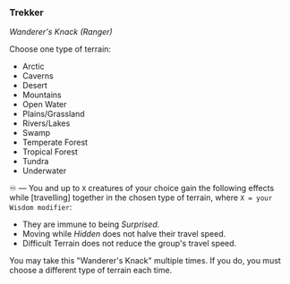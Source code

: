 ### Trekker
*Wanderer's Knack (Ranger)*

Choose one type of terrain:
* Arctic
* Caverns
* Desert
* Mountains
* Open Water
* Plains/Grassland
* Rivers/Lakes
* Swamp
* Temperate Forest
* Tropical Forest
* Tundra
* Underwater

♾️ — You and up to `X` creatures of your choice gain the following effects while [travelling] together in the chosen type of terrain, where `X = your Wisdom modifier`:
* They are immune to being *Surprised*.
* Moving while *Hidden* does not halve their travel speed.
* Difficult Terrain does not reduce the group's travel speed.

You may take this "Wanderer's Knack" multiple times. If you do, you must choose a different type of terrain each time.
